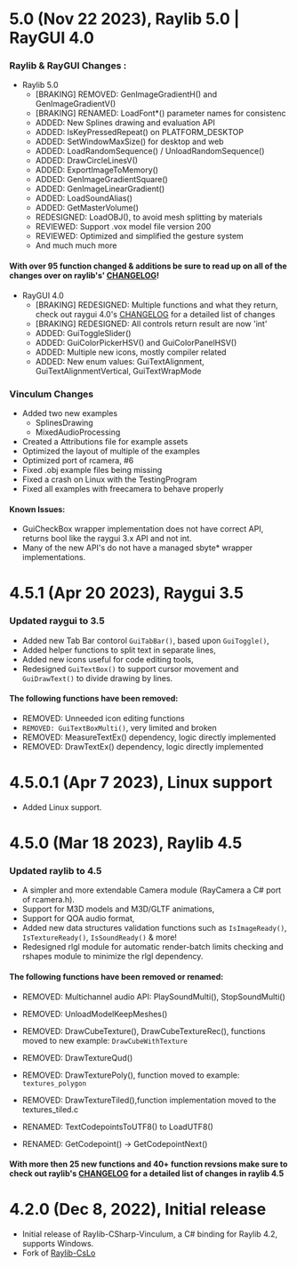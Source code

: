 # 5.0 (Nov 22 2023), Raylib 5.0 | RayGUI 4.0 
 
### Raylib & RayGUI Changes :

- Raylib 5.0
    - [BRAKING] REMOVED: GenImageGradientH() and GenImageGradientV()
    - [BRAKING] RENAMED: LoadFont*() parameter names for consistenc
    - ADDED: New Splines drawing and evaluation API
    - ADDED: IsKeyPressedRepeat() on PLATFORM_DESKTOP
    - ADDED: SetWindowMaxSize() for desktop and web
    - ADDED: LoadRandomSequence() / UnloadRandomSequence()
    - ADDED: DrawCircleLinesV()
    - ADDED: ExportImageToMemory()
    - ADDED: GenImageGradientSquare()
    - ADDED: GenImageLinearGradient()
    - ADDED: LoadSoundAlias()
    - ADDED: GetMasterVolume()
    - REDESIGNED: LoadOBJ(), to avoid mesh splitting by materials
    - REVIEWED: Support .vox model file version 200 
    - REVIEWED: Optimized and simplified  the gesture system 
    - And much much more

#### With over 95 function changed & additions be sure to read up on all of the changes over on raylib's' [CHANGELOG]([CHANGELOG](https://github.com/raysan5/raylib/blob/master/CHANGELOG))!

- RayGUI 4.0
    - [BRAKING] REDESIGNED: Multiple functions and what they return, check out raygui 4.0's [CHANGELOG]([CHANGELOG](https://github.com/raysan5/raygui/releases/tag/4.0)) for a detailed list of changes
    - [BRAKING] REDESIGNED: All controls return result are now 'int'
    - ADDED: GuiToggleSlider()
    - ADDED: GuiColorPickerHSV() and GuiColorPanelHSV()
    - ADDED: Multiple new icons, mostly compiler related
    - ADDED: New enum values: GuiTextAlignment, GuiTextAlignmentVertical, GuiTextWrapMode


### Vinculum Changes
- Added two new examples
    - SplinesDrawing
    - MixedAudioProcessing
- Created a Attributions file for example assets
- Optimized the layout of multiple of the examples
- Optimized port of rcamera, #6 
- Fixed .obj example files being missing
- Fixed a crash on Linux with the TestingProgram
- Fixed all examples with freecamera to behave properly

#### Known Issues:

- GuiCheckBox wrapper implementation does not have correct API, returns bool like the raygui 3.x API and not int.
- Many of the new API's do not have a managed sbyte* wrapper implementations.

# 4.5.1 (Apr 20 2023), Raygui 3.5 

### Updated raygui to 3.5 
- Added new Tab Bar contorol `GuiTabBar()`, based upon `GuiToggle()`,
- Added helper functions to split text in separate lines,
- Added new icons useful for code editing tools,
- Redesigned `GuiTextBox()` to support cursor movement and `GuiDrawText()` to divide drawing by lines.

#### The following functions have been removed:
- REMOVED: Unneeded icon editing functions
- `REMOVED: GuiTextBoxMulti()`, very limited and broken
- REMOVED: MeasureTextEx() dependency, logic directly implemented
- REMOVED: DrawTextEx() dependency, logic directly implemented

# 4.5.0.1 (Apr 7 2023), Linux support
- Added Linux support.

# 4.5.0 (Mar 18 2023), Raylib 4.5

### Updated raylib to 4.5 

- A simpler and more extendable Camera module (RayCamera a C# port of rcamera.h).
- Support for M3D models and M3D/GLTF animations, 
- Support for QOA audio format, 
- Added new data structures validation functions such as `IsImageReady()`, `IsTextureReady()`, `IsSoundReady()` & more!
- Redesigned rlgl module for automatic render-batch limits checking and rshapes module to minimize the rlgl dependency.

#### The following functions have been removed or renamed:

- REMOVED: Multichannel audio API: PlaySoundMulti(), StopSoundMulti()
- REMOVED: UnloadModelKeepMeshes()
- REMOVED: DrawCubeTexture(), DrawCubeTextureRec(), functions moved to new example: `DrawCubeWithTexture`

- REMOVED: DrawTextureQud()
- REMOVED: DrawTexturePoly(), function moved to example: `textures_polygon`
- REMOVED: DrawTextureTiled(),function implementation moved to the textures_tiled.c

- RENAMED: TextCodepointsToUTF8() to LoadUTF8()
- RENAMED: GetCodepoint() -> GetCodepointNext()

#### With more then 25 new functions and 40+ function revsions make sure to check out raylib's [CHANGELOG](https://github.com/raysan5/raylib/blob/master/CHANGELOG) for a detailed list of changes in raylib 4.5


# 4.2.0 (Dec 8, 2022), Initial release
- Initial release of Raylib-CSharp-Vinculum, a C# binding for Raylib 4.2, supports Windows.
- Fork of [Raylib-CsLo](https://github.com/NotNotTech/Raylib-CsLo)